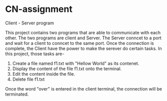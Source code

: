 # CN-assignment
Client - Server program

This project contains two programs that are able to communicate with each other. The two programs are client and Server. The Server conncet to a port and wait for a client to conncet to the same port. Once the connection is complete, the Client have the power to make the serever do certain tasks. In this project, those tasks are-

1. Create a file named f1.txt with "Hellow World" as its contenet.
2. Display the content of the file f1.txt onto the terminal.
3. Edit the content inside the file.
4. Delete file f1.txt

Once the word "over" is entered in the client terminal, the connection will be terminated.
